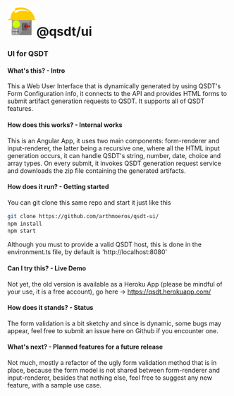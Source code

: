 # ![qsdt-logo](/src/assets/img/rsz_qsdt-logo.png)@qsdt/ui

### UI for QSDT

#### What's this? - Intro
This a Web User Interface that is dynamically generated by using QSDT's Form Configuration info, it connects to the API and provides HTML forms to submit artifact generation requests to QSDT. It supports all of QSDT features.

#### How does this works? - Internal works
This is an Angular App, it uses two main components: form-renderer and input-renderer, the latter being a recursive one, where all the HTML input generation occurs, it can handle QSDT's string, number, date, choice and array types. On every submit, it invokes QSDT generation request service and downloads the zip file containing the generated artifacts.

#### How does it run? - Getting started
You can git clone this same repo and start it just like this
```bash
git clone https://github.com/arthmoeros/qsdt-ui/
npm install
npm start
```

Although you must to provide a valid QSDT host, this is done in the environment.ts file, by default is 'http://localhost:8080'

#### Can I try this? - Live Demo
Not yet, the old version is available as a Heroku App (please be mindful of your use, it is a free account), go here -> https://qsdt.herokuapp.com/

#### How does it stands? - Status
The form validation is a bit sketchy and since is dynamic, some bugs may appear, feel free to submit an issue here on Github if you encounter one.

#### What's next? - Planned features for a future release
Not much, mostly a refactor of the ugly form validation method that is in place, because the form model is not shared between form-renderer and input-renderer, besides that nothing else, feel free to suggest any new feature, with a sample use case.